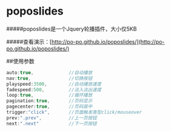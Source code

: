 # poposlides
#####poposlides是一个Jquery轮播插件，大小仅5KB

#####查看演示：[http://po-po.github.io/poposlides/](http://po-po.github.io/poposlides/)

##使用参数
```javascript
auto:true,             //自动播放
nav:true,              //切换按钮
playspeed:3500,        //自动播放速度
fadespeed:500,         //淡入淡出速度
loop:true,             //循环播放
pagination:true,       //页码显示
pagecenter:true,       //页码居中
trigger:"click",       //页面触发类型click/mouseover
prev:".prev",          //上一页按钮
next:".next"           //下一页按钮
```
